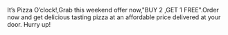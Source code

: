 
It’s Pizza O’clock!,Grab this weekend offer now,"BUY 2 ,GET 1 FREE".Order now and get delicious tasting pizza at an affordable price delivered at your door.
Hurry up!
